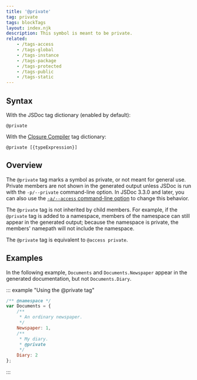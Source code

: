 ```yaml
---
title: '@private'
tag: private
tags: blockTags
layout: index.njk
description: This symbol is meant to be private.
related:
    - /tags-access
    - /tags-global
    - /tags-instance
    - /tags-package
    - /tags-protected
    - /tags-public
    - /tags-static
---
```


## Syntax

With the JSDoc tag dictionary (enabled by default):

`@private`

With the [Closure Compiler][closure] tag dictionary:

`@private [{typeExpression}]`

[closure]: https://github.com/google/closure-compiler/wiki/Annotating-JavaScript-for-the-Closure-Compiler#jsdoc-tags


## Overview

The `@private` tag marks a symbol as private, or not meant for general use. Private members are not
shown in the generated output unless JSDoc is run with the `-p/--private` command-line option. In
JSDoc 3.3.0 and later, you can also use the [`-a/--access` command-line option][access-option] to
change this behavior.

The `@private` tag is not inherited by child members. For example, if the `@private` tag is added to
a namespace, members of the namespace can still appear in the generated output; because the
namespace is private, the members' namepath will not include the namespace.

The `@private` tag is equivalent to `@access private`.

[access-option]: /about-commandline


## Examples

In the following example, `Documents` and `Documents.Newspaper` appear in the generated
documentation, but not `Documents.Diary`.

::: example "Using the @private tag"

```js
/** @namespace */
var Documents = {
    /**
     * An ordinary newspaper.
     */
    Newspaper: 1,
    /**
     * My diary.
     * @private
     */
    Diary: 2
};
```
:::
